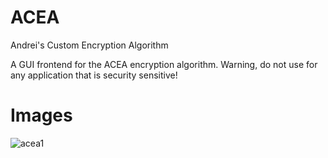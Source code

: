 ACEA
====
Andrei's Custom Encryption Algorithm

A GUI frontend for the ACEA encryption algorithm.
Warning, do not use for any application that is security sensitive!

Images
======
![acea1](https://cloud.githubusercontent.com/assets/1860848/13242667/42480e82-da4b-11e5-89fa-70718f4955f3.png)
